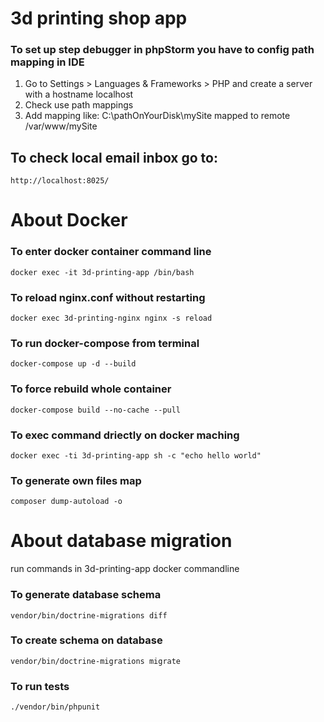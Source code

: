 # 3d printing shop app

### To set up step debugger in phpStorm you have to config path mapping in IDE
1. Go to Settings > Languages & Frameworks > PHP and create a server with a hostname localhost
2. Check use path mappings
3. Add mapping like: C:\pathOnYourDisk\mySite mapped to remote /var/www/mySite

## To check local email inbox go to:
```http://localhost:8025/```

# About Docker
### To enter docker container command line
```docker exec -it 3d-printing-app /bin/bash```
### To reload nginx.conf without restarting
```docker exec 3d-printing-nginx nginx -s reload```
### To run docker-compose from terminal
```docker-compose up -d --build```
### To force rebuild whole container
```docker-compose build --no-cache --pull```
### To exec command driectly on docker maching
```docker exec -ti 3d-printing-app sh -c "echo hello world"```

### To generate own files map
```composer dump-autoload -o```


# About database migration
run commands in 3d-printing-app docker commandline
### To generate database schema
```vendor/bin/doctrine-migrations diff```

### To create schema on database
```vendor/bin/doctrine-migrations migrate```

### To run tests
```./vendor/bin/phpunit```